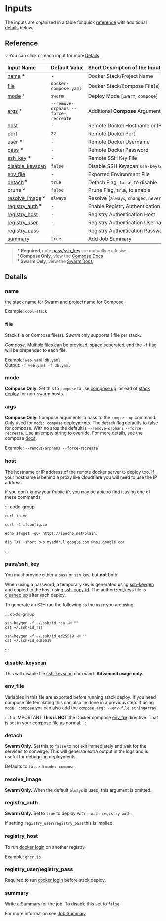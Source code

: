 # Inputs

The inputs are organized in a table for quick [reference](#reference) with additional [details](#details) below.

## Reference

💡 You can click on each input for more [Details](#details).

| Input&nbsp;Name                               | Default&nbsp;Value                  | Short&nbsp;Description&nbsp;of&nbsp;the&nbsp;Input&nbsp;Value |
| :-------------------------------------------- | :---------------------------------- | :------------------------------------------------------------ |
| [name](#name) **\***                          | -                                   | Docker Stack/Project Name                                     |
| [file](#file)                                 | `docker-compose.yaml`               | Docker Stack/Compose File(s)                                  |
| [mode](#mode) **¹**                           | `swarm`                             | Deploy Mode [`swarm`, `compose`]                              |
| [args](#args) **¹**                           | `--remove-orphans --force-recreate` | Additional **Compose** Arguments                              |
| [host](#host)                                 | -                                   | Remote Docker Hostname or IP                                  |
| port                                          | `22`                                | Remote Docker Port                                            |
| user **\***                                   | -                                   | Remote Docker Username                                        |
| [pass](#pass-ssh-key) **\***                  | -                                   | Remote Docker Password                                        |
| [ssh_key](#pass-ssh-key) **\***               | -                                   | Remote SSH Key File                                           |
| [disable_keyscan](#disable-keyscan)           | `false`                             | Disable SSH Keyscan `ssh-keyscan`                             |
| [env_file](#env-file)                         | -                                   | Exported Environment File                                     |
| [detach](#detach) **²**                       | `true`                              | Detach Flag, `false`, to disable                              |
| prune **²**                                   | `false`                             | Prune Flag, `true`, to enable                                 |
| [resolve_image](#resolve-image) **²**         | `always`                            | Resolve [`always`, `changed`, `never`]                        |
| [registry_auth](#registry-auth) **²**         | -                                   | Enable Registry Authentication                                |
| [registry_host](#registry-host)               | -                                   | Registry Authentication Host                                  |
| [registry_user](#registry-user-registry-pass) | -                                   | Registry Authentication Username                              |
| [registry_pass](#registry-user-registry-pass) | -                                   | Registry Authentication Password                              |
| [summary](#summary)                           | `true`                              | Add Job Summary                                               |

> **\* Required**, note [pass/ssh_key](#pass-ssh-key) are mutually exclusive.  
> **¹ Compose Only**, view the [Compose Docs](https://docs.docker.com/reference/cli/docker/compose/up/)  
> **² Swarm Only**, view the [Swarm Docs](https://docs.docker.com/reference/cli/docker/stack/deploy/)

## Details

### name

the stack name for Swarm and project name for Compose.

Example: `cool-stack`

### file

Stack file or Compose file(s). _Swarm_ only supports 1 file per stack.

_Compose._ [Multiple files](https://docs.docker.com/compose/how-tos/multiple-compose-files/) can be provided, space seperated. and the `-f` flag will be prepended to each file.

Example: `web.yaml db.yaml`  
Output: `-f web.yaml -f db.yaml`

### mode

**Compose Only.** Set this to `compose` to use [compose up](https://docs.docker.com/reference/cli/docker/compose/up/) instead of [stack deploy](https://docs.docker.com/reference/cli/docker/stack/deploy/) for non-swarm hosts.

### args

**Compose Only.** Compose arguments to pass to the `compose up` command. Only used for `mode: compose` deployments.
The `detach` flag defaults to false for compose. With no args the default is `--remove-orphans --force-recreate`.
Use an empty string to override. For more details, see the compose
[docs](https://docs.docker.com/reference/cli/docker/compose/up/).

Example: `--remove-orphans --force-recreate`

### host

The hostname or IP address of the remote docker server to deploy too.
If your hostname is behind a proxy like Cloudflare you will need to use the IP address.

If you don't know your Public IP, you may be able to find it using one of these commands.

::: code-group

```shell [curl ~vscode-icons:file-type-shell~]
curl ip.me
```

```shell [curl -4 ~vscode-icons:file-type-shell~]
curl -4 ifconfig.co
```

```shell [wget ~vscode-icons:file-type-shell~]
echo $(wget -qO- https://ipecho.net/plain)
```

```shell [dig ~vscode-icons:file-type-shell~]
dig TXT +short o-o.myaddr.l.google.com @ns1.google.com
```

:::

### pass/ssh_key

You must provide either a `pass` or `ssh_key`, but **not** both.

When using a password, a temporary key is generated using [ssh-keygen](https://linux.die.net/man/1/ssh-copy-id)
and copied to the host using [ssh-copy-id](https://linux.die.net/man/1/ssh-copy-id).
The authorized_keys file is [cleaned up](https://github.com/cssnr/stack-deploy-action/blob/master/src/main.sh#L10) after each deploy.

To generate an SSH run the following as the `user` you are using:

::: code-group

```shell [rsa ~vscode-icons:file-type-shell~]
ssh-keygen -f ~/.ssh/id_rsa -N ""
cat ~/.ssh/id_rsa
```

```shell [ed25519 ~vscode-icons:file-type-shell~]
ssh-keygen -f ~/.ssh/id_ed25519 -N ""
cat ~/.ssh/id_ed25519
```

:::

### disable_keyscan

This will disable the [ssh-keyscan](https://linux.die.net/man/1/ssh-keyscan) command. **Advanced usage only.**

### env_file

Variables in this file are exported before running stack deploy.
If you need compose file templating this can also be done in a previous step.
If using `mode: compose` you can also add the `compose_arg: --env-file stringArray`.

::: tip IMPORTANT
**This is NOT** the Docker compose [env_file](https://docs.docker.com/compose/how-tos/environment-variables/set-environment-variables/#use-the-env_file-attribute) directive.
That is set in your compose file as normal.
:::

### detach

**Swarm Only.** Set this to `false` to not exit immediately and wait for the services to converge.
This will generate extra output in the logs and is useful for debugging deployments.

Defaults to `false` in `mode: compose`.

### resolve_image

**Swarm Only.** When the default `always` is used, this argument is omitted.

### registry_auth

**Swarm Only.** Set to `true` to deploy with `--with-registry-auth`.

If setting `registry_user`/`registry_pass` this is implied.

### registry_host

To run [docker login](https://docs.docker.com/reference/cli/docker/login/) on another registry.

Example: `ghcr.io`

### registry_user/registry_pass

Required to run [docker login](https://docs.docker.com/reference/cli/docker/login/) before stack deploy.

### summary

Write a Summary for the job. To disable this set to `false`.

For more information see [Job Summary](../guides/features.md#job-summary).
